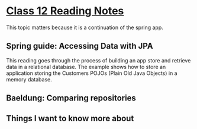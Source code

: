 # [Class 12 Reading Notes](https://github.com/snur206/reading-notes/blob/main/401/class12notes.md)

This topic matters because it is a continuation of the spring app.

## Spring guide: Accessing Data with JPA

This reading goes through the process of building an app store and retrieve data in a relational database. The example shows how to store an application storing the Customers POJOs (Plain Old Java Objects) in a memory database.

## Baeldung: Comparing repositories



## Things I want to know more about



